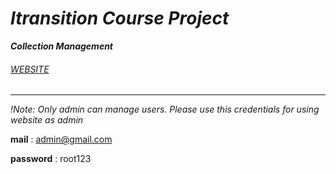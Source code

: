 # _Itransition Course Project_ 
***_Collection Management_***                           

###### [WEBSITE](http://50.116.20.197:3001)

<hr/>

*!Note: Only admin can manage users. Please use this credentials for using website as admin*

**mail** : admin@gmail.com

**password** : root123
